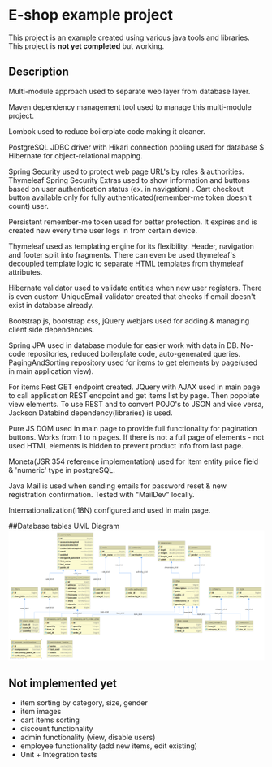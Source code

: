 # E-shop example project

This project is an example created using various java tools and libraries.
This project is **not yet completed** but working.

## Description

Multi-module approach used to separate web layer from database layer.

Maven dependency management tool used to manage this multi-module project.

Lombok used to reduce boilerplate code making it cleaner.

PostgreSQL JDBC driver with Hikari connection pooling used for database $ Hibernate for object-relational mapping.

Spring Security used to protect web page URL's by roles & authorities. 
Thymeleaf Spring Security Extras used to show information and buttons based on user authentication status (ex. in navigation) . Cart checkout button available only for fully authenticated(remember-me token doesn't count) user.

Persistent remember-me token used for better protection. It expires and is created new every time user logs in from certain device.

Thymeleaf used as templating engine for its flexibility. Header, navigation and footer split into fragments. There can even be used thymeleaf's decoupled template logic to separate HTML templates from thymeleaf attributes.

Hibernate validator used to validate entities when new user registers. There is even custom UniqueEmail validator created that checks if email doesn't exist in database already.

Bootstrap js, bootstrap css, jQuery webjars used for adding & managing client side dependencies.

Spring JPA used in database module for easier work with data in DB. No-code repositories, reduced boilerplate code, auto-generated queries. PagingAndSorting repository used for items to get elements by page(used in main application view).

For items Rest GET endpoint created. JQuery with AJAX used in main page to call application REST endpoint and get items list by page. Then popolate view elements. To use REST and to convert POJO's to JSON and vice versa, Jackson Databind dependency(libraries) is used.

Pure JS DOM used in main page to provide full functionality for pagination buttons. Works from 1 to n pages. If there is not a full page of elements - not used HTML elements is hidden to prevent product info from last page.

Moneta(JSR 354 reference implementation) used for Item entity price field & 'numeric' type in postgreSQL.

Java Mail is used when sending emails for password reset & new registration confirmation. Tested with "MailDev" locally.

Internationalization(I18N) configured and used in main page.

##Database tables UML Diagram
![UML DB tables diagram](https://raw.githubusercontent.com/MindaugasJasiunas/multiModuleWebApplication/MindaugasJ/tables_uml.png)

## Not implemented yet

- item sorting by category, size, gender
- item images
- cart items sorting
- discount functionality
- admin functionality (view, disable users)
- employee functionality (add new items, edit existing)
- Unit + Integration tests 

